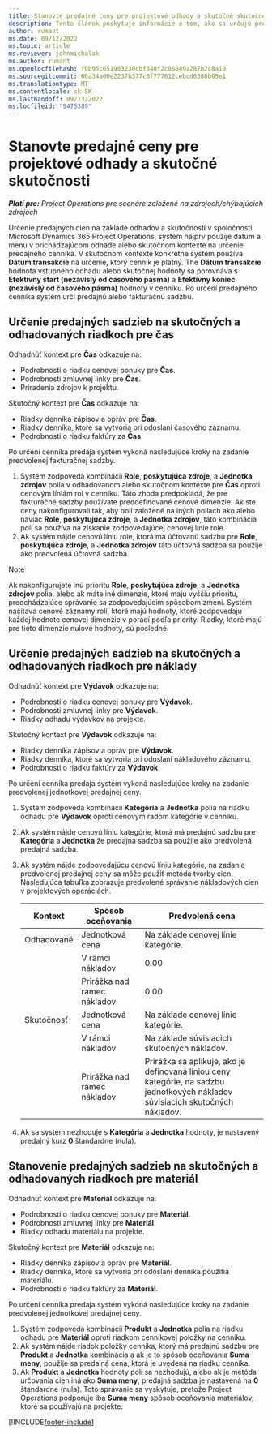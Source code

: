 ```yaml
---
title: Stanovte predajné ceny pre projektové odhady a skutočné skutočnosti
description: Tento článok poskytuje informácie o tom, ako sa určujú predajné ceny pre odhady založené na projekte a skutočné hodnoty.
author: rumant
ms.date: 09/12/2022
ms.topic: article
ms.reviewer: johnmichalak
ms.author: rumant
ms.openlocfilehash: f0b95c651983230cbf340f2c06089a287b2c8a10
ms.sourcegitcommit: 60a34a00e2237b377c6f777612cebcd6380b05e1
ms.translationtype: MT
ms.contentlocale: sk-SK
ms.lasthandoff: 09/13/2022
ms.locfileid: "9475389"
---
```

#  <a name="determine-sales-prices-for-project-based-estimates-and-actuals"></a>Stanovte predajné ceny pre projektové odhady a skutočné skutočnosti

_**Platí pre:** Project Operations pre scenáre založené na zdrojoch/chýbajúcich zdrojoch_

Určenie predajných cien na základe odhadov a skutočností v spoločnosti Microsoft Dynamics 365 Project Operations, systém najprv použije dátum a menu v prichádzajúcom odhade alebo skutočnom kontexte na určenie predajného cenníka. V skutočnom kontexte konkrétne systém používa **Dátum transakcie** na určenie, ktorý cenník je platný. The **Dátum transakcie** hodnota vstupného odhadu alebo skutočnej hodnoty sa porovnáva s **Efektívny štart (nezávislý od časového pásma)** a **Efektívny koniec (nezávislý od časového pásma)** hodnoty v cenníku. Po určení predajného cenníka systém určí predajnú alebo fakturačnú sadzbu.

## <a name="determining-sales-rates-on-actual-and-estimate-lines-for-time"></a>Určenie predajných sadzieb na skutočných a odhadovaných riadkoch pre čas

Odhadnúť kontext pre **Čas** odkazuje na:

- Podrobnosti o riadku cenovej ponuky pre **Čas**.
- Podrobnosti zmluvnej linky pre **Čas**.
- Priradenia zdrojov k projektu.

Skutočný kontext pre **Čas** odkazuje na:

- Riadky denníka zápisov a opráv pre **Čas**.
- Riadky denníka, ktoré sa vytvoria pri odoslaní časového záznamu.
- Podrobnosti o riadku faktúry za **Čas**. 

Po určení cenníka predaja systém vykoná nasledujúce kroky na zadanie predvolenej fakturačnej sadzby.

1. Systém zodpovedá kombinácii **Role**, **poskytujúca zdroje**, a **Jednotka zdrojov** polia v odhadovanom alebo skutočnom kontexte pre **Čas** oproti cenovým líniám rol v cenníku. Táto zhoda predpokladá, že pre fakturačné sadzby používate preddefinované cenové dimenzie. Ak ste ceny nakonfigurovali tak, aby boli založené na iných poliach ako alebo naviac **Role**, **poskytujúca zdroje**, a **Jednotka zdrojov**, táto kombinácia polí sa používa na získanie zodpovedajúcej cenovej línie role.
1. Ak systém nájde cenovú líniu role, ktorá má účtovanú sadzbu pre **Role**, **poskytujúca zdroje**, a **Jednotka zdrojov** táto účtovná sadzba sa použije ako predvolená účtovná sadzba.

> [!NOTE]
> Ak nakonfigurujete inú prioritu **Role**, **poskytujúca zdroje**, a **Jednotka zdrojov** polia, alebo ak máte iné dimenzie, ktoré majú vyššiu prioritu, predchádzajúce správanie sa zodpovedajúcim spôsobom zmení. Systém načítava cenové záznamy rolí, ktoré majú hodnoty, ktoré zodpovedajú každej hodnote cenovej dimenzie v poradí podľa priority. Riadky, ktoré majú pre tieto dimenzie nulové hodnoty, sú posledné.

## <a name="determining-sales-rates-on-actual-and-estimate-lines-for-expense"></a>Určenie predajných sadzieb na skutočných a odhadovaných riadkoch pre náklady

Odhadnúť kontext pre **Výdavok** odkazuje na:

- Podrobnosti o riadku cenovej ponuky pre **Výdavok**.
- Podrobnosti zmluvnej linky pre **Výdavok**.
- Riadky odhadu výdavkov na projekte.

Skutočný kontext pre **Výdavok** odkazuje na:

- Riadky denníka zápisov a opráv pre **Výdavok**.
- Riadky denníka, ktoré sa vytvoria pri odoslaní nákladového záznamu.
- Podrobnosti o riadku faktúry za **Výdavok**. 

Po určení cenníka predaja systém vykoná nasledujúce kroky na zadanie predvolenej jednotkovej predajnej ceny.

1. Systém zodpovedá kombinácii **Kategória** a **Jednotka** polia na riadku odhadu pre **Výdavok** oproti cenovým radom kategórie v cenníku.
1. Ak systém nájde cenovú líniu kategórie, ktorá má predajnú sadzbu pre **Kategória** a **Jednotka** že predajná sadzba sa použije ako predvolená predajná sadzba.
1. Ak systém nájde zodpovedajúcu cenovú líniu kategórie, na zadanie predvolenej predajnej ceny sa môže použiť metóda tvorby cien. Nasledujúca tabuľka zobrazuje predvolené správanie nákladových cien v projektových operáciách.

    | Kontext | Spôsob oceňovania | Predvolená cena |
    | --- | --- | --- |
    | Odhadované | Jednotková cena | Na základe cenovej línie kategórie. |
    |        | V rámci nákladov | 0.00 |
    |        | Prirážka nad rámec nákladov | 0.00 |
    | Skutočnosť | Jednotková cena | Na základe cenovej línie kategórie. |
    |        | V rámci nákladov | Na základe súvisiacich skutočných nákladov. |
    |        | Prirážka nad rámec nákladov | Prirážka sa aplikuje, ako je definovaná líniou ceny kategórie, na sadzbu jednotkových nákladov súvisiacich skutočných nákladov. |

1. Ak sa systém nezhoduje s **Kategória** a **Jednotka** hodnoty, je nastavený predajný kurz **0** štandardne (nula).

## <a name="determining-sales-rates-on-actual-and-estimate-lines-for-material"></a>Stanovenie predajných sadzieb na skutočných a odhadovaných riadkoch pre materiál

Odhadnúť kontext pre **Materiál** odkazuje na:

- Podrobnosti o riadku cenovej ponuky pre **Materiál**.
- Podrobnosti zmluvnej linky pre **Materiál**.
- Riadky odhadu materiálu na projekte.

Skutočný kontext pre **Materiál** odkazuje na:

- Riadky denníka zápisov a opráv pre **Materiál**.
- Riadky denníka, ktoré sa vytvoria pri odoslaní denníka použitia materiálu.
- Podrobnosti o riadku faktúry za **Materiál**. 

Po určení cenníka predaja systém vykoná nasledujúce kroky na zadanie predvolenej jednotkovej predajnej ceny.

1. Systém zodpovedá kombinácii **Produkt** a **Jednotka** polia na riadku odhadu pre **Materiál** oproti riadkom cenníkovej položky na cenníku.
1. Ak systém nájde riadok položky cenníka, ktorý má predajnú sadzbu pre **Produkt** a **Jednotka** kombinácia a ak je to spôsob oceňovania **Suma meny**, použije sa predajná cena, ktorá je uvedená na riadku cenníka. 
1. Ak **Produkt** a **Jednotka** hodnoty polí sa nezhodujú, alebo ak je metóda určovania cien iná ako **Suma meny**, predajná sadzba je nastavená na **0** štandardne (nula). Toto správanie sa vyskytuje, pretože Project Operations podporuje iba **Suma meny** spôsob oceňovania materiálov, ktoré sa používajú na projekte.

[!INCLUDE[footer-include](../includes/footer-banner.md)]

